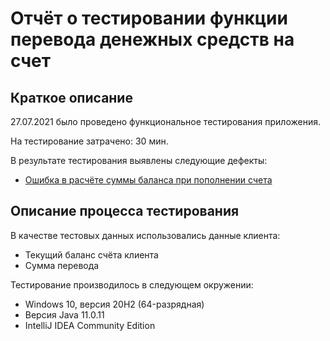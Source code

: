 # Отчёт о тестировании функции перевода денежных средств на счет

## Краткое описание

27.07.2021 было проведено функциональное тестирования приложения.

На тестирование затрачено: 30 мин.

В результате тестирования выявлены следующие дефекты:
* [Ошибка в расчёте суммы баланса при пополнении счета](https://github.com/NinePage/3.1.2.1/issues/1)

## Описание процесса тестирования

В качестве тестовых данных использовались данные клиента:
* Текущий баланс счёта клиента
* Сумма перевода

Тестирование производилось в следующем окружении:
* Windows 10, версия 20H2 (64-разрядная) 
* Версия Java 11.0.11
* IntelliJ IDEA Community Edition
